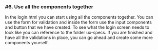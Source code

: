 ### #6. Use all the components together

In the login.html you can start using all the components together. You can use the form for validation and inside the form use the input components and button that we have created.
To see what the login screen needs to look like you can reference to the folder ux-specs.
If you are finished and have all the validations in place, you can go ahead and create some more components yourself. 